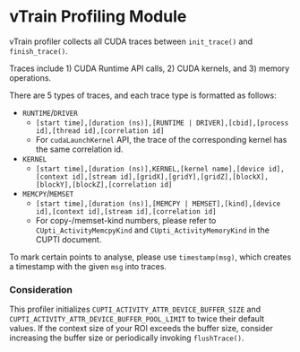 # vTrain Profiling Module

vTrain profiler collects all CUDA traces between `init_trace()` and `finish_trace()`.

Traces include 1) CUDA Runtime API calls, 2) CUDA kernels, and 3) memory operations.

There are 5 types of traces, and each trace type is formatted as follows:
- `RUNTIME`/`DRIVER`
    - `[start time],[duration (ns)],[RUNTIME | DRIVER],[cbid],[process id],[thread id],[correlation id]`
    - For `cudaLaunchKernel` API, the trace of the corresponding kernel has the same correlation id.
- `KERNEL`
    - `[start time],[duration (ns)],KERNEL,[kernel name],[device id],[context id],[stream id],[gridX],[gridY],[gridZ],[blockX],[blockY],[blockZ],[correlation id]`
- `MEMCPY`/`MEMSET`
    - `[start time],[duration (ns)],[MEMCPY | MEMSET],[kind],[device id],[context id],[stream id],[correlation id]`
    - For copy-/memset-kind numbers, please refer to `CUpti_ActivityMemcpyKind` and `CUpti_ActivityMemoryKind` in the CUPTI document.

To mark certain points to analyse, please use `timestamp(msg)`, which creates a timestamp with the given `msg` into traces.

### Consideration

This profiler initializes `CUPTI_ACTIVITY_ATTR_DEVICE_BUFFER_SIZE` and `CUPTI_ACTIVITY_ATTR_DEVICE_BUFFER_POOL_LIMIT` to twice their default values.
If the context size of your ROI exceeds the buffer size, consider increasing the buffer size or periodically invoking `flushTrace()`.
